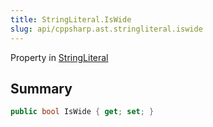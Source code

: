```yaml
---
title: StringLiteral.IsWide
slug: api/cppsharp.ast.stringliteral.iswide
---
```

Property in [StringLiteral](/api/cppsharp/ast/stringliteral)

## Summary



```csharp
public bool IsWide { get; set; }
```

